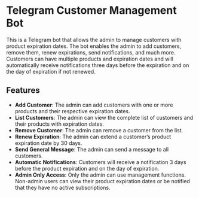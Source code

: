 # Telegram Customer Management Bot

This is a Telegram bot that allows the admin to manage customers with product expiration dates. The bot enables the admin to add customers, remove them, renew expirations, send notifications, and much more. Customers can have multiple products and expiration dates and will automatically receive notifications three days before the expiration and on the day of expiration if not renewed.

## Features

- **Add Customer**: The admin can add customers with one or more products and their respective expiration dates.
- **List Customers**: The admin can view the complete list of customers and their products with expiration dates.
- **Remove Customer**: The admin can remove a customer from the list.
- **Renew Expiration**: The admin can extend a customer’s product expiration date by 30 days.
- **Send General Message**: The admin can send a message to all customers.
- **Automatic Notifications**: Customers will receive a notification 3 days before the product expiration and on the day of expiration.
- **Admin Only Access**: Only the admin can use management functions. Non-admin users can view their product expiration dates or be notified that they have no active subscriptions.
